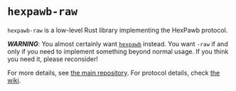 # `hexpawb-raw`

`hexpawb-raw` is a low-level Rust library implementing the HexPawb protocol.

***WARNING***:
You almost certainly want [`hexpawb`](https://crates.io/crates/hexpawb) instead.
You want `-raw` if and only if you need to implement something beyond normal usage.
If you think you need it, please reconsider!

For more details, see [the main repository](https://github.com/nic-hartley/hexpawb).
For protocol details, check [the wiki](https://github.com/nic-hartley/hexpawb/wiki).
